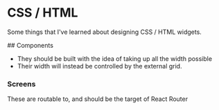 # CSS / HTML

Some things that I've learned about designing CSS / HTML widgets.



\#\# Components

* They should be built with the idea of taking up all the width possible
* Their width will instead be controlled by the external grid.

### Screens

These are routable to, and should be the target of React Router

